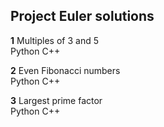 ## Project Euler solutions

**1**  Multiples of 3 and 5  
Python C++

**2** Even Fibonacci numbers  
Python C++

**3** Largest prime factor  
Python C++
